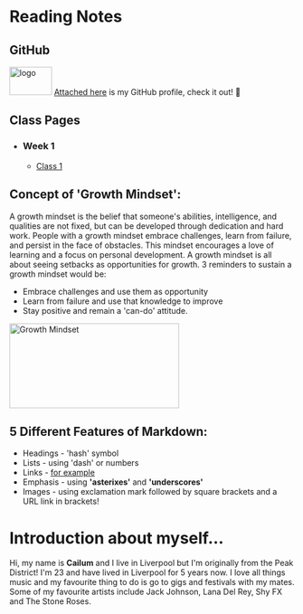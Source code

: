 # Reading Notes 

## GitHub

<img src="https://download.logo.wine/logo/GitHub/GitHub-Logo.wine.png" alt="logo" width="75" height="50"/> [Attached here](<https://github.com/cailumleyshon>) is my GitHub profile, check it out! 🖤


## Class Pages
- ### Week 1
    - [Class 1](<https://cailumleyshon.github.io/reading-notes/class-1/>)

## Concept of 'Growth Mindset':

A growth mindset is the belief that someone's abilities, intelligence, and qualities are not fixed, but can be developed through dedication and hard work. People with a growth mindset embrace challenges, learn from failure, and persist in the face of obstacles. This mindset encourages a love of learning and a focus on personal development.
A growth mindset is all about seeing setbacks as opportunities for growth. 3 reminders to sustain a growth mindset would be:

- Embrace challenges and use them as opportunity
- Learn from failure and use that knowledge to improve
- Stay positive and remain a 'can-do' attitude.

<img src="https://edsurge.imgix.net/uploads/post/image/12467/mind_as_muscle-1565189295.jpg?auto=compress%2Cformat&w=2800&h=1134&fit=crop" alt="Growth Mindset" width="300" height="150"/>

## 5 Different Features of Markdown:

- Headings - 'hash' symbol
- Lists - using 'dash' or numbers
- Links - [for example](<https://github.com>)
- Emphasis - using **'asterixes'** and __'underscores'__
- Images - using exclamation mark followed by square brackets and a URL link in brackets!

# Introduction about myself...

Hi, my name is __Cailum__ and I live in Liverpool but I'm originally from the Peak District! 
I'm 23 and have lived in Liverpool for 5 years now. I love all things music and my favourite thing to do is go to gigs and festivals with my mates. Some of my favourite artists include Jack Johnson, Lana Del Rey, Shy FX and The Stone Roses.
